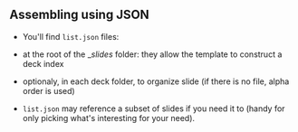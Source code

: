 ## Assembling using JSON

* You'll find `list.json` files:
 * at the root of the __slides_ folder: they allow the template to construct a deck index
 * optionaly, in each deck folder, to organize slide (if there is no file, alpha order is used)

* `list.json` may reference a subset of slides if you need it to (handy for only picking what's interesting for your need).
